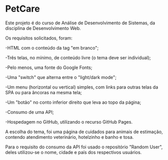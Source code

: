 # PetCare

Este projeto é do curso de Análise de Desenvolvimento de Sistemas, da disciplina de Desenvolvimento Web.

Os requisitos solicitados, foram: 

-HTML com o conteúdo da tag <body> "em branco";

-Três telas, no mínimo, de conteúdo livre (o tema deve ser individual);

-Pelo menos, uma fonte do Google Fonts;

-Uma "switch" que alterna entre o "light/dark mode";

-Um menu (horizontal ou vertical) simples, com links para outras telas da SPA ou para âncoras na mesma tela;

-Um "botão" no conto inferior direito que leva ao topo da página;

-Consumo de uma API;

-Hospedagem no GitHub, utilizando o recurso GitHub Pages.

A escolha do tema, foi uma página de cuidados para animais de estimação, contendo atendimento veterinário, hotelzinho e banho e tosa.

Para o requisito do consumo da API foi usado o repositório "Random User", deles utilizou-se o nome, cidade e país dos respectivos usuários. 

